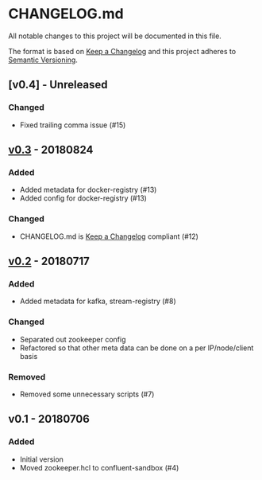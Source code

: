 # CHANGELOG.md
All notable changes to this project will be documented in this file.

The format is based on [Keep a Changelog]
and this project adheres to [Semantic Versioning].

## [v0.4] - Unreleased
### Changed
* Fixed trailing comma issue (#15)

## [v0.3] - 20180824
### Added
* Added metadata for docker-registry (#13)
* Added config for docker-registry (#13)

### Changed
* CHANGELOG.md is [Keep a Changelog] compliant (#12)

## [v0.2] - 20180717
### Added
* Added metadata for kafka, stream-registry (#8)

### Changed
* Separated out zookeeper config
* Refactored so that other meta data can be done on a per IP/node/client basis

### Removed
* Removed some unnecessary scripts (#7)

## v0.1 - 20180706
### Added
* Initial version
* Moved zookeeper.hcl to confluent-sandbox (#4)

[v0.3]: https://github.com/neoword/nomad-sandbox/compare/v0.2...v0.3
[v0.2]: https://github.com/neoword/nomad-sandbox/compare/v0.1...v0.2
[Keep a Changelog]: http://keepachangelog.com/en/1.0.0/
[Semantic Versioning]: http://semver.org/spec/v2.0.0.html
